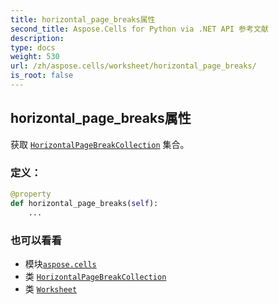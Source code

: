 ```yaml
---
title: horizontal_page_breaks属性
second_title: Aspose.Cells for Python via .NET API 参考文献
description:
type: docs
weight: 530
url: /zh/aspose.cells/worksheet/horizontal_page_breaks/
is_root: false
---
```

## horizontal_page_breaks属性

获取 [`HorizontalPageBreakCollection`](/cells/python-net/zh/aspose.cells/horizontalpagebreakcollection) 集合。
### 定义：
```python
@property
def horizontal_page_breaks(self):
    ...
```

### 也可以看看
* 模块[`aspose.cells`](../../)
* 类 [`HorizontalPageBreakCollection`](/cells/python-net/zh/aspose.cells/horizontalpagebreakcollection)
* 类 [`Worksheet`](/cells/python-net/zh/aspose.cells/worksheet)
